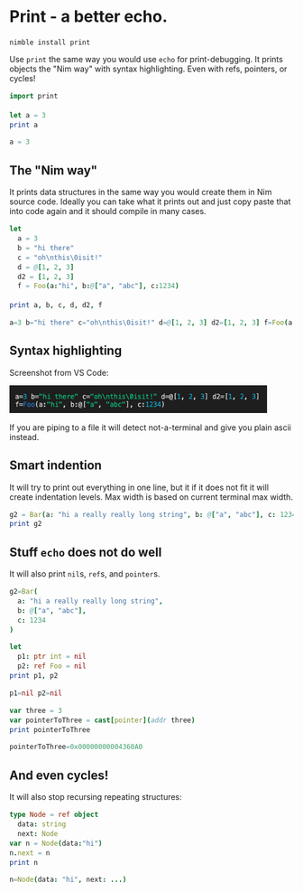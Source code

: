 # Print - a better echo.

`nimble install print`

Use `print` the same way you would use `echo` for print-debugging. It prints objects the "Nim way" with syntax highlighting. Even with refs, pointers, or cycles!

```nim
import print

let a = 3
print a
```
```nim
a = 3
```

## The "Nim way"

It prints data structures in the same way you would create them in Nim source code. Ideally you can take what it prints out and just copy paste that into code again and it should compile in many cases.

```nim
let
  a = 3
  b = "hi there"
  c = "oh\nthis\0isit!"
  d = @[1, 2, 3]
  d2 = [1, 2, 3]
  f = Foo(a:"hi", b:@["a", "abc"], c:1234)

print a, b, c, d, d2, f
```
```nim
a=3 b="hi there" c="oh\nthis\0isit!" d=@[1, 2, 3] d2=[1, 2, 3] f=Foo(a:"hi", b:@["a", "abc"], c:1234)
```

## Syntax highlighting

Screenshot from VS Code:

![Image of Yaktocat](docs/screenshot.png)

If you are piping to a file it will detect not-a-terminal and give you plain ascii instead.

## Smart indention

It will try to print out everything in one line, but it if it does not fit it will create indentation levels. Max width is based on current terminal max width.

```nim
g2 = Bar(a: "hi a really really long string", b: @["a", "abc"], c: 1234)
print g2
```

## Stuff `echo` does not do well

It will also print `nil`s, `ref`s, and `pointer`s.

```nim
g2=Bar(
  a: "hi a really really long string",
  b: @["a", "abc"],
  c: 1234
)
```

```nim
let
  p1: ptr int = nil
  p2: ref Foo = nil
print p1, p2
```
```nim
p1=nil p2=nil
```

```nim
var three = 3
var pointerToThree = cast[pointer](addr three)
print pointerToThree
```
```nim
pointerToThree=0x00000000004360A0
```

## And even cycles!

It will also stop recursing repeating structures:
```nim
type Node = ref object
  data: string
  next: Node
var n = Node(data:"hi")
n.next = n
print n
```
```nim
n=Node(data: "hi", next: ...)
```
